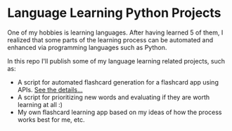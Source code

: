 # Language Learning Python Projects 

One of my hobbies is learning languages. After having learned 5 of them, I realized that some parts of the learning process can be automated and enhanced via programming languages such as Python. 

In this repo I'll publish some of my language learning related projects, such as: 

* A script for automated flashcard generation for a flashcard app using APIs. [See the details...](https://github.com/TaniaS-LV/Python-for-Fun/tree/main/flashcard_creation)
* A script for prioritizing new words and evaluating if they are worth learning at all :) 
* My own flashcard learning app based on my ideas of how the process works best for me, etc. 





